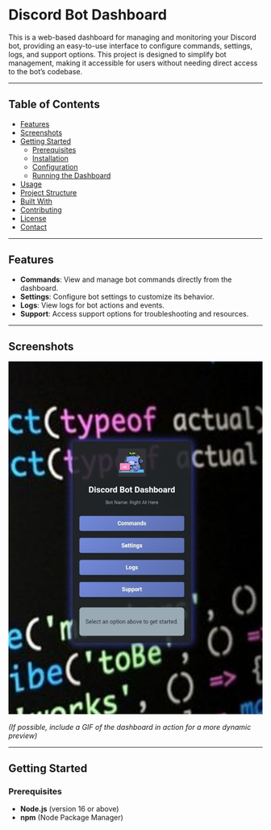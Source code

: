 # Discord Bot Dashboard
This is a web-based dashboard for managing and monitoring your Discord bot, providing an easy-to-use interface to configure commands, settings, logs, and support options. This project is designed to simplify bot management, making it accessible for users without needing direct access to the bot’s codebase.

---

## Table of Contents

- [Features](#features)
- [Screenshots](#screenshots)
- [Getting Started](#getting-started)
  - [Prerequisites](#prerequisites)
  - [Installation](#installation)
  - [Configuration](#configuration)
  - [Running the Dashboard](#running-the-dashboard)
- [Usage](#usage)
- [Project Structure](#project-structure)
- [Built With](#built-with)
- [Contributing](#contributing)
- [License](#license)
- [Contact](#contact)

---

## Features

- **Commands**: View and manage bot commands directly from the dashboard.
- **Settings**: Configure bot settings to customize its behavior.
- **Logs**: View logs for bot actions and events.
- **Support**: Access support options for troubleshooting and resources.

---

## Screenshots

![Dashboard Screenshot](SRC/screenshot.png)

*(If possible, include a GIF of the dashboard in action for a more dynamic preview)*

---

## Getting Started

### Prerequisites

- **Node.js** (version 16 or above)
- **npm** (Node Package Manager)